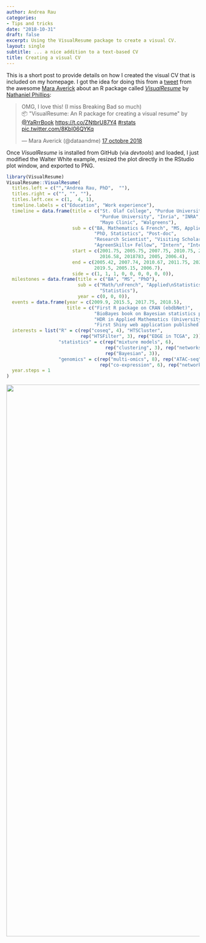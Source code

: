 ```yaml
---
author: Andrea Rau
categories:
- Tips and tricks
date: "2018-10-31"
draft: false
excerpt: Using the VisualResume package to create a visual CV.
layout: single
subtitle: ... a nice addition to a text-based CV
title: Creating a visual CV
---
```



This is a short post to provide details on how I created the visual CV that is included on my homepage. I got the idea for doing this from a [tweet](https://twitter.com/dataandme/status/1052527057496940544) from the awesome [Mara Averick](https://maraaverick.rbind.io/about/) about an R package called [*VisualResume*](https://github.com/ndphillips/VisualResume) by [Nathaniel Phillips](http://ndphillips.github.io/):

<blockquote class="twitter-tweet" data-lang="fr"><p lang="en" dir="ltr">OMG, I love this! (I miss Breaking Bad so much)<br>📦 &quot;VisualResume: An R package for creating a visual resume&quot; by <a href="https://twitter.com/YaRrrBook?ref_src=twsrc%5Etfw">@YaRrrBook</a> <a href="https://t.co/ZNtbrU87Y4">https://t.co/ZNtbrU87Y4</a> <a href="https://twitter.com/hashtag/rstats?src=hash&amp;ref_src=twsrc%5Etfw">#rstats</a> <a href="https://t.co/8KbI06QYKq">pic.twitter.com/8KbI06QYKq</a></p>&mdash; Mara Averick (@dataandme) <a href="https://twitter.com/dataandme/status/1052527057496940544?ref_src=twsrc%5Etfw">17 octobre 2018</a></blockquote>
<script async src="https://platform.twitter.com/widgets.js" charset="utf-8"></script>

Once *VisualResume* is installed from GitHub (via *devtools*) and loaded, I just modified the Walter White example, resized the plot directly in the RStudio plot window, and exported to PNG.


```r
library(VisualResume)
VisualResume::VisualResume(
  titles.left = c("","Andrea Rau, PhD",  ""),
  titles.right = c("", "", ""),
  titles.left.cex = c(1,  4, 1),
  timeline.labels = c("Education", "Work experience"),
  timeline = data.frame(title = c("St. Olaf College", "Purdue University", 
                                  "Purdue University", "Inria", "INRA", "UWM", "UWM",
                                  "Mayo Clinic", "Walgreens"),
                        sub = c("BA, Mathematics & French", "MS, Applied Statistics", 
                                "PhD, Statistics", "Post-doc", 
                                "Research Scientist", "Visiting Scholar", 
                                "AgreenSkills+ Fellow", "Intern", "Intern"),
                        start = c(2001.75, 2005.75, 2007.75, 2010.75, 2011.75, 
                                  2016.58, 2018783, 2005, 2006.4),
                        end = c(2005.42, 2007.74, 2010.67, 2011.75, 2020, 2016.75, 
                                2019.5, 2005.15, 2006.7),
                        side = c(1, 1, 1, 0, 0, 0, 0, 0, 0)),
  milestones = data.frame(title = c("BA", "MS", "PhD"),
                          sub = c("Math/\nFrench", "Applied\nStatistics", 
                                  "Statistics"),
                          year = c(0, 0, 0)),
  events = data.frame(year = c(2009.9, 2015.5, 2017.75, 2018.5),
                      title = c("First R package on CRAN (ebdbNet)",
                                "BioBayes book on Bayesian statistics published",
                                "HDR in Applied Mathematics (University d'Evry-Val-d'Essonne)",
                                "First Shiny web application published (EDGE in TCGA)")),
  interests = list("R" = c(rep("coseq", 4), "HTSCluster",
                           rep("HTSFilter", 3), rep("EDGE in TCGA", 2)), 
                   "statistics" = c(rep("mixture models", 6), 
                                    rep("clustering", 3), rep("networks", 5), 
                                    rep("Bayesian", 3)),
                   "genomics" = c(rep("multi-omics", 8), rep("ATAC-seq", 2), 
                                  rep("co-expression", 6), rep("networks", 3))),
  year.steps = 1
)
```

<img src="{{< blogdown/postref >}}index_files/figure-html/unnamed-chunk-1-1.png" width="1440" />
